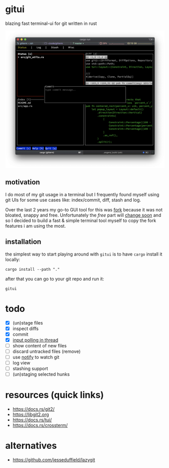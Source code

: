 # gitui
blazing fast terminal-ui for git written in rust

![img](assets/main.jpg)

## motivation

I do most of my git usage in a terminal but I frequently found myself using git UIs for some use cases like: index/commit, diff, stash and log.

Over the last 2 years my go-to GUI tool for this was [fork](https://git-fork.com) because it was not bloated, snappy and free. Unfortunately the *free* part will [change soon](https://github.com/ForkIssues/TrackerWin/issues/571) and so I decided to build a fast & simple terminal tool myself to copy the fork features i am using the most.

## installation

the simplest way to start playing around with `gitui` is to have `cargo` install it locally:

```
cargo install --path "."
```

after that you can go to your git repo and run it:

```
gitui
```

# todo

* [x] (un)stage files
* [x] inspect diffs
* [x] commit
* [x] [input polling in thread](assets/perf_compare.jpg)
* [ ] show content of new files
* [ ] discard untracked files (remove)
* [ ] use [notify](https://crates.io/crates/notify) to watch git
* [ ] log view
* [ ] stashing support
* [ ] (un)staging selected hunks

# resources (quick links)

* https://docs.rs/git2/
* https://libgit2.org
* https://docs.rs/tui/
* https://docs.rs/crossterm/

# alternatives

* https://github.com/jesseduffield/lazygit